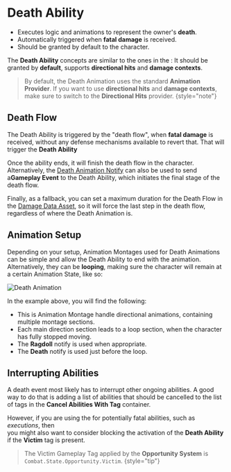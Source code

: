 # Death Ability
<primary-label ref="combat"/>

<tldr>
    <ul>
        <li>Executes logic and animations to represent the owner's <b>death</b>.</li>        
        <li>Automatically triggered when <b>fatal damage</b> is received.</li>
        <li>Should be granted by default to the character.</li>
    </ul>
</tldr>

The **Death Ability** concepts are similar to the ones in the [](cbt_ability_hit_reaction.md): It should be granted by
**default**, supports **directional hits** and **damage contexts**.

> By default, the Death Animation uses the standard **Animation Provider**. If you want to use **directional hits** and 
> **damage contexts**, make sure to switch to the **Directional Hits** provider.
{style="note"}

## Death Flow

The Death Ability is triggered by the "death flow", when **fatal damage** is received, without any defense mechanisms
available to revert that. That will trigger the **Death Ability** 

Once the ability ends, it will finish the death flow in the character. Alternatively, the [Death Animation Notify](cbt_character_animation.md#animation-notifies) 
can also be used to send a**Gameplay Event** to the Death Ability, which initiates the final stage of the death flow.

Finally, as a fallback, you can set a maximum duration for the Death Flow in the [Damage Data Asset](cbt_damage_and_defense.md#damage-data),
so it will force the last step in the death flow, regardless of where the Death Animation is.

## Animation Setup

Depending on your setup, Animation Montages used for Death Animations can be simple and allow the Death Ability to end
with the animation. Alternatively, they can be **looping**, making sure the character will remain at a certain Animation 
State, like so:

<img src="cbt_death_animation.png" alt="Death Animation" thumbnail="true" border-effect="line"/>

In the example above, you will find the following:

- This is Animation Montage handle directional animations, containing multiple montage sections.
- Each main direction section leads to a loop section, when the character has fully stopped moving.
- The **Ragdoll** notify is used when appropriate.
- The **Death** notify is used just before the loop.

## Interrupting Abilities

A death event most likely has to interrupt other ongoing abilities. A good way to do that is adding a list of abilities
that should be cancelled to the list of tags in the **Cancel Abilities With Tag** container.

However, if you are using the [](cbt_opportunity_system.md) for potentially fatal abilities, such as _executions_, then  
you might also want to consider blocking the activation of the **Death Ability** if the **Victim** tag is present.

> The Victim Gameplay Tag applied by the **Opportunity System** is `Combat.State.Opportunity.Victim`.
{style="tip"}
